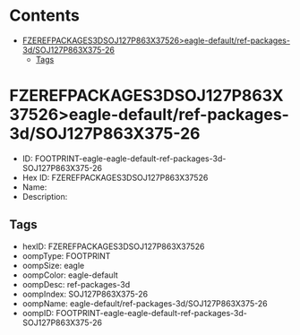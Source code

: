 



Contents
========

* [FZEREFPACKAGES3DSOJ127P863X37526>eagle-default/ref-packages-3d/SOJ127P863X375-26](#fzerefpackages3dsoj127p863x37526eagle-defaultref-packages-3dsoj127p863x375-26)
	* [Tags](#tags)

# FZEREFPACKAGES3DSOJ127P863X37526>eagle-default/ref-packages-3d/SOJ127P863X375-26

- ID: FOOTPRINT-eagle-eagle-default-ref-packages-3d-SOJ127P863X375-26
- Hex ID: FZEREFPACKAGES3DSOJ127P863X37526
- Name: 
- Description: 

## Tags

- hexID: FZEREFPACKAGES3DSOJ127P863X37526
- oompType: FOOTPRINT
- oompSize: eagle
- oompColor: eagle-default
- oompDesc: ref-packages-3d
- oompIndex: SOJ127P863X375-26
- oompName: eagle-default/ref-packages-3d/SOJ127P863X375-26
- oompID: FOOTPRINT-eagle-eagle-default-ref-packages-3d-SOJ127P863X375-26
